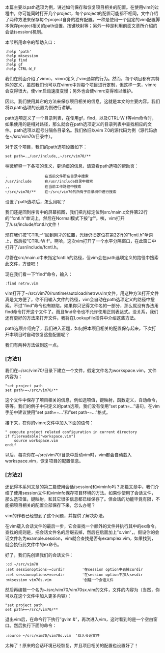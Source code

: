 本篇主要以path选项为例，讲述如何保存和恢复项目相关的配置。在使用vim的过程中，你可能同时打开几个project，每个project的配置可能都不相同，文中介绍了两种方法来保存每个project自身的独有配置。一种是使用一个固定的vim配置脚本保存project相关的path设置、按键映射等；另外一种是利用前面文章所介绍的会话(session)机制。

本节所用命令的帮助入口：

```
:help 'path'
:help mksession
:help find
:help gf
:help CTRL-W_f 
```

我们在前面介绍了vimrc，vimrc定义了vim通常的行为。然而，每个项目都有其特殊的定义，虽然我们也可以在vimrc中对每个项目进行定制，但这样一来，vimrc会变得很大，使vim启动速度变慢；另外也会使vimrc变得难以维护。

因此，我们使用其它的方法来保存项目相关的信息，这就是本文的主要内容。我们将以path选项的设置为例进行讲解。

path选项定义了一个目录列表，在使用gf，find，以及CTRL-W f等vim命令时，如果使用的是相对路径，那么就会在path选项定义的目录列表中查找相应的文件。path选项以逗号分隔各目录名。我们依旧以vim 7.0的源代码为例（源代码放在~/src/vim70/目录中）。

对于这个项目，我们的path选项设置如下：

```
set path=.,/usr/include,,~/src/vim70/**
```

稍微解释一下各项的含义，更详细的信息，请查看path选项的帮助页：

```
.                 在当前文件所在目录中搜索
/usr/include      在/usr/include目录中搜索
,,                在当前工作路径中搜索
~/src/vim70/**    在~/src/vim70的所有子目录树中进行搜索
```

设置了path选项后，怎么用呢？

我们还是回到序言中的屏幕抓图，我们把光标定位到src/main.c文件第22行的”fcntl.h”单词上，然后在Normal模式下按”gf“。咦，vim打开了/usr/include/fcntl.h文件！

现在我们按”CTRL-^“回到刚才的位置，光标仍旧定位在第22行的”fcntl.h”单词上，然后按”CTRL-W f“。啊哈，这次vim打开了一个水平分隔窗口，在此窗口中打开了/usr/include/fcntl.h。

尽管在src/main.c中未指定fcntl.h的路径，但vim会在path选项定义的路径中搜索此文件，方便吧！

现在我们看一下”find“命令，输入：

```
:find netrw.vim 
```

vim打开了~/src/vim70/runtime/autoload/netrw.vim文件。用这种方法打开文件真是太方便了，你不用输入文件的路径，vim会自动在path选项定义的路径中搜索。不过”find“命令也有缺陷，如果你只记得文件名的一部分，那么就没有办法用find命令打开这个文件了。而且find命令也不允许使用正则表达式。没关系，我们还有更好的方法来打开文件，我将在Lookupfile插件中介绍这些方法。

path选项介绍完了，我们进入正题，如何把本项目相关的配置保存起来，下次打开本项目时自动恢复这些配置呢？

我们有两种方法做到这一点。

### [方法1]

我们在~/src/vim70/目录下建立一个文件，假定文件名为workspace.vim，文件内容为：

```
"set project path
set path+=~/src/vim70/** 
```

这个文件中保存了项目相关的信息，例如选项值，键映射，函数定义，自动命令，等等。我们的例子中只定义的path选项，我们没有使用”set path=…”语句，在vim手册中建议使用”set path+=…”和”set path-=…”格式。

接下来，在你的vimrc文件中加入下面的语句：

```
" execute project related configuration in current directory
if filereadable("workspace.vim")
    source workspace.vim
endif 
```

以后，每次你在~/src/vim70/目录中启动vim时，vim都会自动载入workspace.vim，恢复项目的配置信息。

### [方法2]

还记得本系列文章的第二篇使用会话(session)和viminfo吗？那篇文章中，我们介绍了使用session文件和viminfo保存项目环境的方法。如果你使用了会话文件，那么选项值，键映射，和其它很多信息都已经保存了。但会话的功能毕竟有限，不能把项目相关的配置全部保存下来，怎么办呢？

vim的作者已经想到了这个问题，并提供了解决办法。

在vim载入会话文件的最后一步，它会查找一个额外的文件并执行其中的ex命令。查找的规则是，把会话文件名的后缀去掉，然后在后面加上”x.vim“，。假设你的会话文件名为example.session，vim就会查找是否有examplex.vim，如果找到，就会执行此文件中的ex命令。

好了，我们先创建我们的会话文件：

```
:cd ~/src/vim70
:set sessionoptions-=curdir        '在session option中去掉curdir
:set sessionoptions+=sesdir        '在session option中加入sesdir
:mksession vim70s.vim              '创建一个会话文件 
```

然后再编辑一个名为~/src/vim70/vim70sx.vim的文件，文件的内容为（当然，你可以在这个文件中加入更多内容）：

```
"set project path
set path+=~/src/vim70/** 
```

退出vim后，在命令行下执行”gvim &”，再次进入vim，这时看到的是一个空白窗口。然后执行下面的命令：

```
:source ~/src/vim70/vim70s.vim  '载入会话文件 
```

太棒了！原来的会话环境已经恢复，并且项目相关的配置也设置好了！